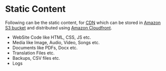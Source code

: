 
# Static Content
Following can be the static content, for [CDN](CDNs.md) which can be stored in [Amazon S3 bucket](../../2_AWS/6_StorageServices/3_S3ObjectStorage/Readme.md) and distributed using [Amazon Cloudfront](../../2_AWS/16_NetworkingAndContentDelivery/1_EdgeNetworking/AmazonCloudFront.md).
- WebSite Code like HTML, CSS, JS etc.
- Media like Image, Audio, Video, Songs etc.
- Documents like PDFs, Docx etc.
- Translation Files etc.
- Backups, CSV files etc.
- Logs